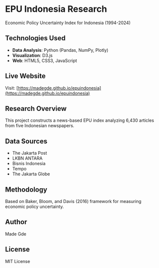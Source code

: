 # EPU Indonesia Research

Economic Policy Uncertainty Index for Indonesia (1994-2024)

## Technologies Used
- **Data Analysis**: Python (Pandas, NumPy, Plotly)
- **Visualization**: D3.js
- **Web**: HTML5, CSS3, JavaScript

## Live Website
Visit: [https://madegde.github.io/epuindonesia](https://madegde.github.io/epuindonesia)

## Research Overview
This project constructs a news-based EPU index analyzing 6,430 articles from five Indonesian newspapers.

## Data Sources
- The Jakarta Post
- LKBN ANTARA
- Bisnis Indonesia
- Tempo
- The Jakarta Globe

## Methodology
Based on Baker, Bloom, and Davis (2016) framework for measuring economic policy uncertainty.

## Author
Made Gde

## License
MIT License
